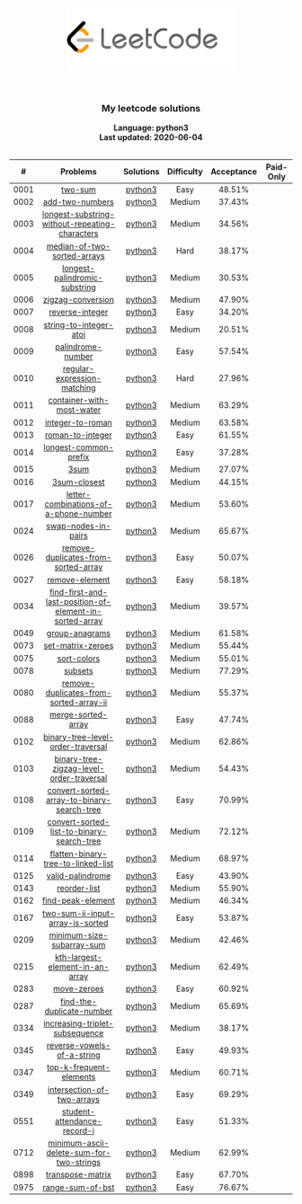 <p align="center"><img width="300" src="./resources/site-logo.png"></p>
<p align="center">
    <img src="https://img.shields.io/badge/Solved/Total(Locked)-48/1359(214)-green.svg?style=flat-square" alt="">
    <img src="https://img.shields.io/badge/Hard-2-blue.svg?style=flat-square" alt="">
    <img src="https://img.shields.io/badge/Medium-29-blue.svg?style=flat-square" alt="">
    <img src="https://img.shields.io/badge/Easy-17-blue.svg?style=flat-square" alt="">
</p>
<h3 align="center">My leetcode solutions</h3>

<p align="center">
    <b>Language: python3</b>
    <br>
    <b>Last updated: 2020-06-04</b>
    <br><br>
</p>

| # | Problems | Solutions | Difficulty | Acceptance | Paid-Only
|:--:|:-----:|:---------:|:----:|:----:|:----:|
|0001|[two-sum](https://leetcode.com/problems/two-sum/)|[python3](./solutions/0001.two-sum/two-sum.py)|Easy|48.51%||
|0002|[add-two-numbers](https://leetcode.com/problems/add-two-numbers/)|[python3](./solutions/0002.add-two-numbers/add-two-numbers.py)|Medium|37.43%||
|0003|[longest-substring-without-repeating-characters](https://leetcode.com/problems/longest-substring-without-repeating-characters/)|[python3](./solutions/0003.longest-substring-without-repeating-characters/longest-substring-without-repeating-characters.py)|Medium|34.56%||
|0004|[median-of-two-sorted-arrays](https://leetcode.com/problems/median-of-two-sorted-arrays/)|[python3](./solutions/0004.median-of-two-sorted-arrays/median-of-two-sorted-arrays.py)|Hard|38.17%||
|0005|[longest-palindromic-substring](https://leetcode.com/problems/longest-palindromic-substring/)|[python3](./solutions/0005.longest-palindromic-substring/longest-palindromic-substring.py)|Medium|30.53%||
|0006|[zigzag-conversion](https://leetcode.com/problems/zigzag-conversion/)|[python3](./solutions/0006.zigzag-conversion/zigzag-conversion.py)|Medium|47.90%||
|0007|[reverse-integer](https://leetcode.com/problems/reverse-integer/)|[python3](./solutions/0007.reverse-integer/reverse-integer.py)|Easy|34.20%||
|0008|[string-to-integer-atoi](https://leetcode.com/problems/string-to-integer-atoi/)|[python3](./solutions/0008.string-to-integer-atoi/string-to-integer-atoi.py)|Medium|20.51%||
|0009|[palindrome-number](https://leetcode.com/problems/palindrome-number/)|[python3](./solutions/0009.palindrome-number/palindrome-number.py)|Easy|57.54%||
|0010|[regular-expression-matching](https://leetcode.com/problems/regular-expression-matching/)|[python3](./solutions/0010.regular-expression-matching/regular-expression-matching.py)|Hard|27.96%||
|0011|[container-with-most-water](https://leetcode.com/problems/container-with-most-water/)|[python3](./solutions/0011.container-with-most-water/container-with-most-water.py)|Medium|63.29%||
|0012|[integer-to-roman](https://leetcode.com/problems/integer-to-roman/)|[python3](./solutions/0012.integer-to-roman/integer-to-roman.py)|Medium|63.58%||
|0013|[roman-to-integer](https://leetcode.com/problems/roman-to-integer/)|[python3](./solutions/0013.roman-to-integer/roman-to-integer.py)|Easy|61.55%||
|0014|[longest-common-prefix](https://leetcode.com/problems/longest-common-prefix/)|[python3](./solutions/0014.longest-common-prefix/longest-common-prefix.py)|Easy|37.28%||
|0015|[3sum](https://leetcode.com/problems/3sum/)|[python3](./solutions/0015.3sum/3sum.py)|Medium|27.07%||
|0016|[3sum-closest](https://leetcode.com/problems/3sum-closest/)|[python3](./solutions/0016.3sum-closest/3sum-closest.py)|Medium|44.15%||
|0017|[letter-combinations-of-a-phone-number](https://leetcode.com/problems/letter-combinations-of-a-phone-number/)|[python3](./solutions/0017.letter-combinations-of-a-phone-number/letter-combinations-of-a-phone-number.py)|Medium|53.60%||
|0024|[swap-nodes-in-pairs](https://leetcode.com/problems/swap-nodes-in-pairs/)|[python3](./solutions/0024.swap-nodes-in-pairs/swap-nodes-in-pairs.py)|Medium|65.67%||
|0026|[remove-duplicates-from-sorted-array](https://leetcode.com/problems/remove-duplicates-from-sorted-array/)|[python3](./solutions/0026.remove-duplicates-from-sorted-array/remove-duplicates-from-sorted-array.py)|Easy|50.07%||
|0027|[remove-element](https://leetcode.com/problems/remove-element/)|[python3](./solutions/0027.remove-element/remove-element.py)|Easy|58.18%||
|0034|[find-first-and-last-position-of-element-in-sorted-array](https://leetcode.com/problems/find-first-and-last-position-of-element-in-sorted-array/)|[python3](./solutions/0034.find-first-and-last-position-of-element-in-sorted-array/find-first-and-last-position-of-element-in-sorted-array.py)|Medium|39.57%||
|0049|[group-anagrams](https://leetcode.com/problems/group-anagrams/)|[python3](./solutions/0049.group-anagrams/group-anagrams.py)|Medium|61.58%||
|0073|[set-matrix-zeroes](https://leetcode.com/problems/set-matrix-zeroes/)|[python3](./solutions/0073.set-matrix-zeroes/set-matrix-zeroes.py)|Medium|55.44%||
|0075|[sort-colors](https://leetcode.com/problems/sort-colors/)|[python3](./solutions/0075.sort-colors/sort-colors.py)|Medium|55.01%||
|0078|[subsets](https://leetcode.com/problems/subsets/)|[python3](./solutions/0078.subsets/subsets.py)|Medium|77.29%||
|0080|[remove-duplicates-from-sorted-array-ii](https://leetcode.com/problems/remove-duplicates-from-sorted-array-ii/)|[python3](./solutions/0080.remove-duplicates-from-sorted-array-ii/remove-duplicates-from-sorted-array-ii.py)|Medium|55.37%||
|0088|[merge-sorted-array](https://leetcode.com/problems/merge-sorted-array/)|[python3](./solutions/0088.merge-sorted-array/merge-sorted-array.py)|Easy|47.74%||
|0102|[binary-tree-level-order-traversal](https://leetcode.com/problems/binary-tree-level-order-traversal/)|[python3](./solutions/0102.binary-tree-level-order-traversal/binary-tree-level-order-traversal.py)|Medium|62.86%||
|0103|[binary-tree-zigzag-level-order-traversal](https://leetcode.com/problems/binary-tree-zigzag-level-order-traversal/)|[python3](./solutions/0103.binary-tree-zigzag-level-order-traversal/binary-tree-zigzag-level-order-traversal.py)|Medium|54.43%||
|0108|[convert-sorted-array-to-binary-search-tree](https://leetcode.com/problems/convert-sorted-array-to-binary-search-tree/)|[python3](./solutions/0108.convert-sorted-array-to-binary-search-tree/convert-sorted-array-to-binary-search-tree.py)|Easy|70.99%||
|0109|[convert-sorted-list-to-binary-search-tree](https://leetcode.com/problems/convert-sorted-list-to-binary-search-tree/)|[python3](./solutions/0109.convert-sorted-list-to-binary-search-tree/convert-sorted-list-to-binary-search-tree.py)|Medium|72.12%||
|0114|[flatten-binary-tree-to-linked-list](https://leetcode.com/problems/flatten-binary-tree-to-linked-list/)|[python3](./solutions/0114.flatten-binary-tree-to-linked-list/flatten-binary-tree-to-linked-list.py)|Medium|68.97%||
|0125|[valid-palindrome](https://leetcode.com/problems/valid-palindrome/)|[python3](./solutions/0125.valid-palindrome/valid-palindrome.py)|Easy|43.90%||
|0143|[reorder-list](https://leetcode.com/problems/reorder-list/)|[python3](./solutions/0143.reorder-list/reorder-list.py)|Medium|55.90%||
|0162|[find-peak-element](https://leetcode.com/problems/find-peak-element/)|[python3](./solutions/0162.find-peak-element/find-peak-element.py)|Medium|46.34%||
|0167|[two-sum-ii-input-array-is-sorted](https://leetcode.com/problems/two-sum-ii-input-array-is-sorted/)|[python3](./solutions/0167.two-sum-ii-input-array-is-sorted/two-sum-ii-input-array-is-sorted.py)|Easy|53.87%||
|0209|[minimum-size-subarray-sum](https://leetcode.com/problems/minimum-size-subarray-sum/)|[python3](./solutions/0209.minimum-size-subarray-sum/minimum-size-subarray-sum.py)|Medium|42.46%||
|0215|[kth-largest-element-in-an-array](https://leetcode.com/problems/kth-largest-element-in-an-array/)|[python3](./solutions/0215.kth-largest-element-in-an-array/kth-largest-element-in-an-array.py)|Medium|62.49%||
|0283|[move-zeroes](https://leetcode.com/problems/move-zeroes/)|[python3](./solutions/0283.move-zeroes/move-zeroes.py)|Easy|60.92%||
|0287|[find-the-duplicate-number](https://leetcode.com/problems/find-the-duplicate-number/)|[python3](./solutions/0287.find-the-duplicate-number/find-the-duplicate-number.py)|Medium|65.69%||
|0334|[increasing-triplet-subsequence](https://leetcode.com/problems/increasing-triplet-subsequence/)|[python3](./solutions/0334.increasing-triplet-subsequence/increasing-triplet-subsequence.py)|Medium|38.17%||
|0345|[reverse-vowels-of-a-string](https://leetcode.com/problems/reverse-vowels-of-a-string/)|[python3](./solutions/0345.reverse-vowels-of-a-string/reverse-vowels-of-a-string.py)|Easy|49.93%||
|0347|[top-k-frequent-elements](https://leetcode.com/problems/top-k-frequent-elements/)|[python3](./solutions/0347.top-k-frequent-elements/top-k-frequent-elements.py)|Medium|60.71%||
|0349|[intersection-of-two-arrays](https://leetcode.com/problems/intersection-of-two-arrays/)|[python3](./solutions/0349.intersection-of-two-arrays/intersection-of-two-arrays.py)|Easy|69.29%||
|0551|[student-attendance-record-i](https://leetcode.com/problems/student-attendance-record-i/)|[python3](./solutions/0551.student-attendance-record-i/student-attendance-record-i.py)|Easy|51.33%||
|0712|[minimum-ascii-delete-sum-for-two-strings](https://leetcode.com/problems/minimum-ascii-delete-sum-for-two-strings/)|[python3](./solutions/0712.minimum-ascii-delete-sum-for-two-strings/minimum-ascii-delete-sum-for-two-strings.py)|Medium|62.99%||
|0898|[transpose-matrix](https://leetcode.com/problems/transpose-matrix/)|[python3](./solutions/0898.transpose-matrix/transpose-matrix.py)|Easy|67.70%||
|0975|[range-sum-of-bst](https://leetcode.com/problems/range-sum-of-bst/)|[python3](./solutions/0975.range-sum-of-bst/range-sum-of-bst.py)|Easy|76.67%||

